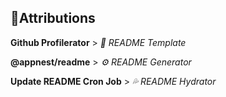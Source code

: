 ## 💖Attributions

**Github Profilerator** > _📐 README Template_

**@appnest/readme** > _⚙ README Generator_

**Update README Cron Job** > _💦 README Hydrator_